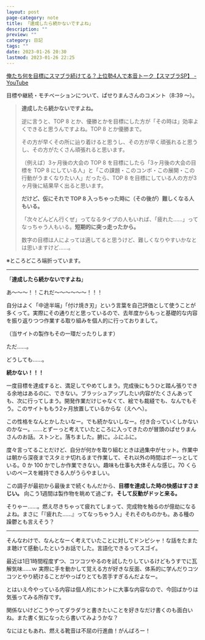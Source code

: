 ```yaml
---
layout: post
page-category: note
title: 「達成したら続かないですよね」
description: ""
preview: ""
category: 日記
tags: ""
date: 2023-01-26 20:30
lastmod: 2023-01-26 22:25
---
```


[俺たち何を目標にスマブラ続けてる？上位勢4人で本音トーク【スマブラSP】 - YouTube](https://www.youtube.com/watch?v=2CBiF1ivnVU)

目標や継続・モチベーションについて、ぱせりまんさんのコメント（8:39 ～）。

> **達成したら続かないですよね。**
>
> 逆に言うと、TOP 8 とか、優勝とかを目標にした方が「その時は」効率よくできると思うんですよね。TOP 8 とか優勝まで。
>
> その方が早くその所に辿り着けると思うし、その方が早く頑張れると思うし、その方がたくさん頑張れると思います。
>
> （例えば）3ヶ月後の大会の TOP 8 を目標にしたら「3ヶ月後の大会の目標を TOP 8 にしている人」と「この課題・このコンボ・この展開・この行動がうまくなりたい人」だったら、TOP 8 を目標にしている人の方が3ヶ月後に結果早く出ると思います。
>
> **だけど、仮にそれで TOP 8 入っちゃった時に（その後が）難しくなる人もいる。**
>
> 「次々どんどん行くぜ」ってなるタイプの人もいれば、「疲れた……」ってなっちゃう人もいる。**短期的に突っ走ったから。**
>
> 数字の目標は人によっては適してると思うけど、難しくなりやすいかなとは思いますけど……。

※ところどころ端折っています。

---

「**達成したら続かないですよね**」

あ～～～！！これだ～～～～～～！！！

自分はよく「中途半端」「付け焼き刃」という言葉を自己評価として使うことが多くって。実際にその通りだと思っているので、去年度からもっと基礎的な内容を振り返りつつ作業する取り組みを個人的に行っておりまして。

（当サイトの製作もその一環だったりします）

ただ……。

どうしても……。

**続かない！！！**

一度目標を達成すると、満足してやめてしまう。完成後にもうひと踏ん張りできる余地はあるのに、できない。ブラッシュアップしたい内容がたくさんあっても、次に行ってしまう。開発作業だけじゃなくて、絵でも裁縫でも、なんでもそう。このサイトももう2ヶ月放置しているからな（えへへ）。

この性格をなんとかしたいなー。でも続かないしなー。付き合っていくしかないのかなー。……とずーっと考えていたところに入ってきたのが冒頭のぱせりまんさんのお話。ストンと。落ちました。腑に。ふにふに。

度々言ってることだけど、自分が何かを取り組むときは過集中がセット。作業中は朝から深夜までスタミナ切れるまで作業して、それ以外の時間はボーっとしている。0 か 100 かでしか作業できない。趣味も仕事も大体そんな感じ。70 くらいのペースを維持できる人がうらやましい。

この調子が最初から最後まで続くもんだから、**目標を達成した時の快感はすさまじい。** 向こう1週間は製作物を眺めて過ごす。**そして反動がドッと来る。**

そりゃー……。燃え尽きちゃって疲れてしまって、完成物を触るのが億劫になるよね。まさに「『疲れた……』ってなっちゃう人」それそのものかも。ある種の躁鬱とも言えそう？

---

そんなわけで、なんとなーく考えていたことに対してドンピシャ！な話をたまたま聴けて感動したというお話でした。言語化できるってスゴイ。

最近は1日1時間程度ずつ、コツコツやるのを試したりしているけどもうすでに瓦解気味……ｗ 実際に手を動かして覚える方が好きな反面、体系的に学んだりコツコツとやり続けることがやっぱりとても苦手すぎるんだよなー。

とはいえ今やっている内容は個人的にホントに大事な内容なので、今回ばかりは気張ってみる所存です。

関係ないけどこうやってダラダラと書きたいことを好きなだけ書くのも面白いね。また書く気になったら書いてみようかな？

なにはともあれ、燃える靴音は不屈の行進曲！がんばろー！
